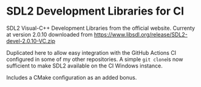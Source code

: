 # SDL2 Development Libraries for CI
SDL2 Visual-C++ Development Libraries from the official website. Currenty at version 2.0.10 downloaded from https://www.libsdl.org/release/SDL2-devel-2.0.10-VC.zip

Duplicated here to allow easy integration with the GitHub Actions CI configured in some of my other repositories. A simple `git clone`is now sufficient to make SDL2 available on the CI Windows instance.

Includes a CMake configuration as an added bonus.

